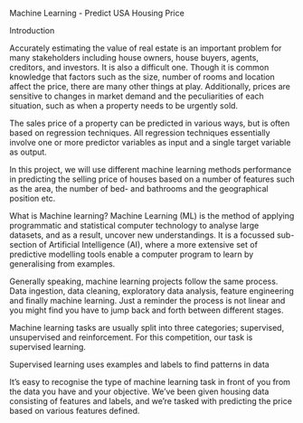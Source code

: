 Machine Learning - Predict USA Housing Price

Introduction

Accurately estimating the value of real estate is an important problem for many stakeholders including house owners, house buyers, agents, creditors, and investors. It is also a difficult one. Though it is common knowledge that factors such as the size, number of rooms and location affect the price, there are many other things at play. Additionally, prices are sensitive to changes in market demand and the peculiarities of each situation, such as when a property needs to be urgently sold.

The sales price of a property can be predicted in various ways, but is often based on regression techniques. All regression techniques essentially involve one or more predictor variables as input and a single target variable as output.

In this project, we will use different machine learning methods performance in predicting the selling price of houses based on a number of features such as the area, the number of bed- and bathrooms and the geographical position etc.

What is Machine learning?
Machine Learning (ML) is the method of applying programmatic and statistical computer technology to analyse large datasets, and as a result, uncover new understandings. It is a focussed sub-section of Artificial Intelligence (AI), where a more extensive set of predictive modelling tools enable a computer program to learn by generalising from examples.

Generally speaking, machine learning projects follow the same process. Data ingestion, data cleaning, exploratory data analysis, feature engineering and finally machine learning. Just a reminder the process is not linear and you might find you have to jump back and forth between different stages.

Machine learning tasks are usually split into three categories; supervised, unsupervised and reinforcement. For this competition, our task is supervised learning.

Supervised learning uses examples and labels to find patterns in data

It’s easy to recognise the type of machine learning task in front of you from the data you have and your objective. We’ve been given housing data consisting of features and labels, and we’re tasked with predicting the price based on various features defined.
